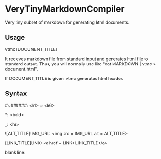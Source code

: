 # VeryTinyMarkdownCompiler
Very tiny subset of markdown for generating html documents.

## Usage
vtmc [DOCUMENT_TITLE]

It recieves markdown file from standard input and generates html file to standard output. 
Thus, you will normally use like "cat MARKDOWN | vtmc > document.html".

If DOCUMENT_TITLE is given, vtmc generates html header.

## Syntax
\#~\######: \<h1> ~ \<h6>

\*: \<bold>

_: \<hr>

\![ALT_TITLE]\!IMG_URL: \<img src = IMG_URL alt = ALT_TITLE>

[LINK_TITLE]LINK: \<a href = LINK>LINK_TITLE\</a>

blank line: <br>


